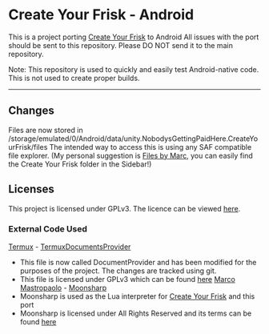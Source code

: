# Create Your Frisk - Android

This is a project porting [Create Your Frisk](https://github.com/RhenaudTheLukark/CreateYourFrisk) to Android
All issues with the port should be sent to this repository. Please DO NOT send it to the main repository.

Note: This repository is used to quickly and easily test Android-native code. This is not used to create proper builds.

***

## Changes

Files are now stored in /storage/emulated/0/Android/data/unity.NobodysGettingPaidHere.CreateYourFrisk/files
The intended way to access this is using any SAF compatible file explorer. (My personal suggestion is [Files by Marc](https://play.google.com/store/apps/details?id=com.marc.files), you can easily find the Create Your Frisk folder in the Sidebar!)

## Licenses
This project is licensed under GPLv3. The licence can be viewed [here](LICENSE).


### External Code Used

[Termux](https://github.com/termux) - [TermuxDocumentsProvider](https://github.com/termux/termux-app/blob/bc321d0a7c4f5391aa83ecf315cb8a47ff4cf090/app/src/main/java/com/termux/filepicker/TermuxDocumentsProvider.java)
  - This file is now called DocumentProvider and has been modified for the purposes of the project. The changes are tracked using git.
  - This file is licensed under GPLv3 which can be found [here](LICENSE)
[Marco Mastropaolo](https://github.com/xanathar) - [Moonsharp](https://github.com/moonsharp-devs/moonsharp)
  - Moonsharp is used as the Lua interpreter for [Create Your Frisk](https://github.com/RhenaudTheLukark/CreateYourFrisk) and this port
  - Moonsharp is licensed under All Rights Reserved and its terms can be found [here](MOONSHARP_LICENSE)
